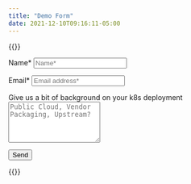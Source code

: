 ```yaml
---
title: "Demo Form"
date: 2021-12-10T09:16:11-05:00
---
```




{{<rawhtml>}}

<script type="text/javascript">var submitted=false;</script>
<iframe name="hidden_iframe" id="hidden_iframe" style="display:none;" 
onload="if(submitted) {window.location='/forms/contactthanks';}"></iframe>

<form action="https://docs.google.com/forms/d/e/1FAIpQLSfDMmGODswEmhvzCOgj16OCZIwjwgNWhAaSdp7d3kAUnwobpA/formResponse"
method="post" target="hidden_iframe" onsubmit="submitted=true;">
</form>




<form action="https://docs.google.com/forms/d/e/1FAIpQLSfDMmGODswEmhvzCOgj16OCZIwjwgNWhAaSdp7d3kAUnwobpA/formResponse"  method="post" target="hidden_iframe" onsubmit="submitted=true">
  <label>Name*</label>
        <input type="text" placeholder="Name*" class="form-input" name="entry.844500701" required>

  <label>Email*</label>
        <input type="email" placeholder="Email address*" class="form-input" name="entry.1597104814" required>

   <label>Give us a bit of background on your k8s deployment</label>
        <textarea rows="5" placeholder="Public Cloud, Vendor Packaging, Upstream?" class="form-input" name="entry.70196611" ></textarea>

   <button type="submit">Send</button>
</form>

 
{{</rawhtml>}}


